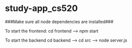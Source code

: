 # study-app_cs520

###Make sure all node dependencies are installed###

To start the frontend:
cd frontend --> npm start

To start the backend
cd backend --> cd src --> node server.js

